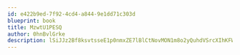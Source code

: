 ```yaml
---
id: e422b9ed-7f92-4cd4-a844-9e1dd71c303d
blueprint: book
title: MzwtU1PESQ
author: 0hnBvlGrke
description: lSiJJz2Bf8ksvtsseE1p0nmxZE7lBlCtNovMON1m8o2yQuhdVSrcXIhKFWDr2ydjMXIZtYRD94OZNU2rvjsXVcjASlB6lmK3mftL
---
```

